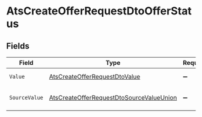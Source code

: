 # AtsCreateOfferRequestDtoOfferStatus


## Fields

| Field                                                                                                           | Type                                                                                                            | Required                                                                                                        | Description                                                                                                     | Example                                                                                                         |
| --------------------------------------------------------------------------------------------------------------- | --------------------------------------------------------------------------------------------------------------- | --------------------------------------------------------------------------------------------------------------- | --------------------------------------------------------------------------------------------------------------- | --------------------------------------------------------------------------------------------------------------- |
| `Value`                                                                                                         | [AtsCreateOfferRequestDtoValue](../../Models/Components/AtsCreateOfferRequestDtoValue.md)                       | :heavy_minus_sign:                                                                                              | The status of the offer.                                                                                        | pending                                                                                                         |
| `SourceValue`                                                                                                   | [AtsCreateOfferRequestDtoSourceValueUnion](../../Models/Components/AtsCreateOfferRequestDtoSourceValueUnion.md) | :heavy_minus_sign:                                                                                              | The source value of the offer status.                                                                           | Pending                                                                                                         |